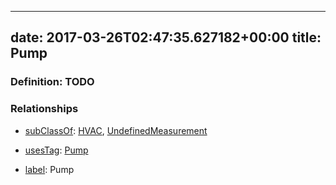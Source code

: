 
---
date: 2017-03-26T02:47:35.627182+00:00
title: Pump
---
### Definition: TODO

### Relationships

* [subClassOf](http://www.w3.org/2000/01/rdf-schema#subClassOf): [HVAC](https://brickschema.org/schema/1.0/Brick#HVAC), [UndefinedMeasurement](https://brickschema.org/schema/1.0/Brick#UndefinedMeasurement)

* [usesTag](https://brickschema.org/schema/1.0/BrickFrame#usesTag): [Pump](https://brickschema.org/schema/1.0/BrickTag#Pump)

* [label](http://www.w3.org/2000/01/rdf-schema#label): Pump
